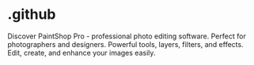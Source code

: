# .github
Discover PaintShop Pro - professional photo editing software. Perfect for photographers and designers. Powerful tools, layers, filters, and effects. Edit, create, and enhance your images easily.
